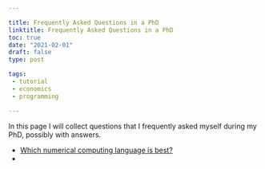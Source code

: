 ```yaml
---

title: Frequently Asked Questions in a PhD
linktitle: Frequently Asked Questions in a PhD
toc: true
date: "2021-02-01"
draft: false
type: post

tags:
 - tutorial
 - economics
 - programming

---
```




In this page I will collect questions that I frequently asked myself during my PhD, possibly with answers.

- [Which numerical computing language is best?](https://voxeu.org/content/which-numerical-computing-language-best-julia-matlab-python-or-r)
- 

